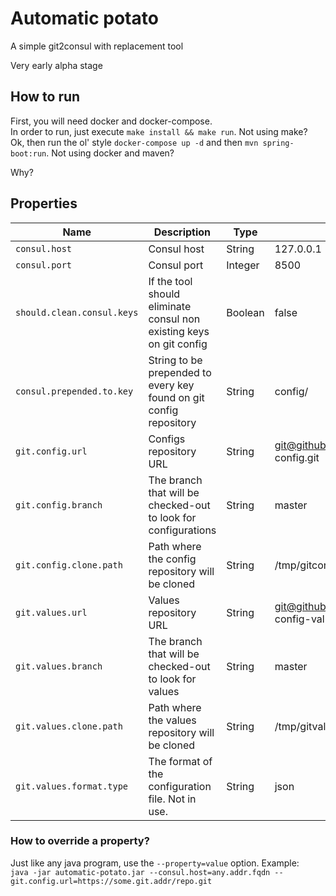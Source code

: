 # Automatic potato
A simple git2consul with replacement tool

Very early alpha stage

## How to run
First, you will need docker and docker-compose.  
In order to run, just execute `make install && make run`. Not using make?  
Ok, then run the ol' style `docker-compose up -d` and then `mvn spring-boot:run`. Not using docker and maven?  

Why?  

## Properties
| Name                       | Description                                                         | Type    | Default value                                        |
|----------------------------|---------------------------------------------------------------------|---------|------------------------------------------------------|
| `consul.host`              | Consul host                                                         | String  | 127.0.0.1                                            |
| `consul.port`              | Consul port                                                         | Integer | 8500                                                 |
| `should.clean.consul.keys` | If the tool should eliminate consul non existing keys on git config | Boolean | false                                                |
| `consul.prepended.to.key`  | String to be prepended to every key found on git config repository  | String  | config/                                              |
| `git.config.url`           | Configs repository URL                                              | String  | git@github.com:williamokano/consul-config.git        |
| `git.config.branch`        | The branch that will be checked-out to look for configurations      | String  | master                                               |
| `git.config.clone.path`    | Path where the config repository will be cloned                     | String  | /tmp/gitconfig                                       |
| `git.values.url`           | Values repository URL                                               | String  | git@github.com:williamokano/consul-config-values.git |
| `git.values.branch`        | The branch that will be checked-out to look for values              | String  | master                                               |
| `git.values.clone.path`    | Path where the values repository will be cloned                     | String  | /tmp/gitvalues                                       |
| `git.values.format.type`   | The format of the configuration file. Not in use.                   | String  | json                                                 |

### How to override a property?
Just like any java program, use the `--property=value` option. Example:  
`java -jar automatic-potato.jar --consul.host=any.addr.fqdn --git.config.url=https://some.git.addr/repo.git`  